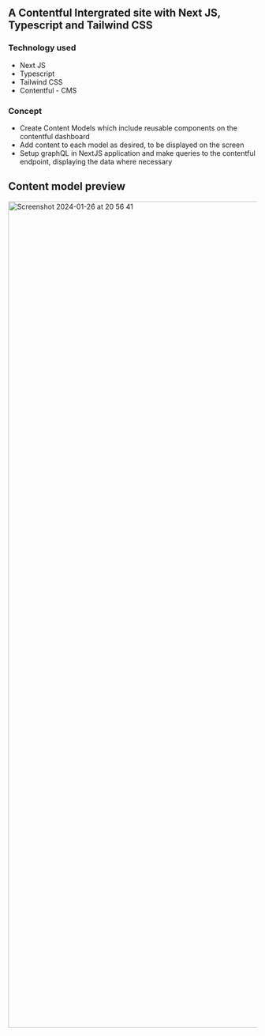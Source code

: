 ## A Contentful Intergrated site with Next JS, Typescript and Tailwind CSS

### Technology used

- Next JS
- Typescript
- Tailwind CSS
- Contentful - CMS


### Concept

- Create Content Models which include reusable components on the contentful dashboard
- Add content to each model as desired, to be displayed on the screen
- Setup graphQL in NextJS application and make queries to the contentful endpoint, displaying the data where necessary

## Content model preview

<img width="1672" alt="Screenshot 2024-01-26 at 20 56 41" src="https://github.com/kati-neville/contenful-site/assets/76179963/b9b7f44d-c1e7-44c6-9001-0ca78b661172">
